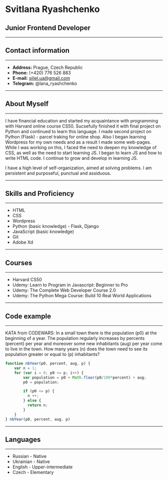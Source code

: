 # Svitlana Ryashchenko

## Junior Frontend Developer

***

## Contact information

***

* **Address:** Prague, Czech Republic
* **Phone:** (+420) 776 526 883
* **E-mail:** siliel.ua@gmail.com
* **Telegram:** @lana_ryashchenko

***

## About Myself

***

I have financial education and started my acquaintance with programming with Harvard online course CS50. Sucsefully finished it with final project on Python and continued to learn this language. I made second project on Python (Flask) - parcel traking for online shop. Also I began learning Wordpress for my own needs and as a result I made some web-pages. While I was working on this, I faced the need to deepen my knowledge of CSS, as well as the need to start learning JS. I began to learn JS and how to write HTML code. I continue to grow and develop in learning JS.

I have a high level of self-organization, aimed at solving problems. I am persistent and purposeful, punctual and assiduous.

***

## Skills and Proficiency

***

* HTML
* CSS
* Wordpress
* Python (basic knowledge) - Flask, Django
* JavaScript (basic knowledge)
* Git
* Adobe Xd

***

## Courses

***

* Harvard CS50
* Udemy: Learn to Program in Javascript: Beginner to Pro
* Udemy: The Complete Web Developer Course 2.0
* Udemy: The Python Mega Course: Build 10 Real World Applications

***

## Code example

***

KATA from CODEWARS: In a small town there is the population (p0) at the beginning of a year. The population regularly increases by percents (percent) per year and moreover some new inhabitants (aug) per year come to live in the town. How many years (n) does the town need to see its population greater or equal to (p) inhabitants?

```javascript
function nbYear(p0, percent, aug, p) {
    var n = 1;
    for (var i = 0; p0 <= p; i++) {
        var population = p0 + Math.floor(p0/100*percent) + aug;
        p0 = population;

        if (p0 <= p) {
          n ++;
        } else {
          return n;
        }
    }
} nbYear(p0, percent, aug, p)

```

***

## Languages

***

* Russian - Native
* Ukrainian - Native
* English - Upper-intermediate
* Czech  - Elementary
